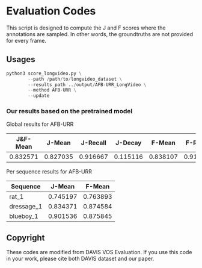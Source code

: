 
# Evaluation Codes
This script is designed to compute the J and F scores where the annotations are sampled. In other words, the groundtruths are not provided for every frame.

## Usages
```python
python3 score_longvideo.py \
        --path /path/to/longvideo_dataset \
        --results_path ../output/AFB-URR_LongVideo \
        --method AFB-URR \
        --update
````
### Our results based on the pretrained model
Global results for AFB-URR

|  J&F-Mean |  J-Mean | J-Recall |  J-Decay  | F-Mean|F-Recall  |F-Decay|
| ---- | ---- | ---- | ---- | ---- | ---- | ---- |
| 0.832571 | 0.827035 | 0.916667 | 0.115116  |0.838107   |0.916667 | 0.138554|

Per sequence results for AFB-URR

| Sequence  |  J-Mean  | F-Mean|
| ---- | ---- | ---- |
| rat_1 | 0.745197 | 0.763893|
|dressage_1 | 0.834371 | 0.874584|
|blueboy_1 | 0.901536 | 0.875845|



## Copyright
These codes are modified from DAVIS VOS Evaluation. 
If you use this code in your work, please cite both DAVIS dataset and our paper.